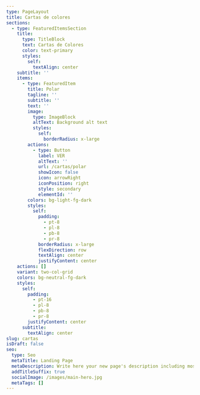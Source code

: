 ```yaml
---
type: PageLayout
title: Cartas de colores
sections:
  - type: FeaturedItemsSection
    title:
      type: TitleBlock
      text: Cartas de Colores
      color: text-primary
      styles:
        self:
          textAlign: center
    subtitle: ''
    items:
      - type: FeaturedItem
        title: Polar
        tagline: ''
        subtitle: ''
        text: ''
        image:
          type: ImageBlock
          altText: Background alt text
          styles:
            self:
              borderRadius: x-large
        actions:
          - type: Button
            label: VER
            altText: ''
            url: /cartas/polar
            showIcon: false
            icon: arrowRight
            iconPosition: right
            style: secondary
            elementId: ''
        colors: bg-light-fg-dark
        styles:
          self:
            padding:
              - pt-8
              - pl-8
              - pb-8
              - pr-8
            borderRadius: x-large
            flexDirection: row
            textAlign: center
            justifyContent: center
    actions: []
    variant: two-col-grid
    colors: bg-neutral-fg-dark
    styles:
      self:
        padding:
          - pt-16
          - pl-8
          - pb-8
          - pr-8
        justifyContent: center
      subtitle:
        textAlign: center
slug: cartas
isDraft: false
seo:
  type: Seo
  metaTitle: Landing Page
  metaDescription: Write here your new page's description including most relevant keywords.
  addTitleSuffix: true
  socialImage: /images/main-hero.jpg
  metaTags: []
---
```


